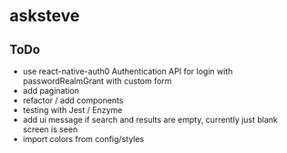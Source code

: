 # asksteve

## ToDo

- use react-native-auth0 Authentication API for login with passwordRealmGrant with custom form
- add pagination
- refactor / add components
- testing with Jest / Enzyme
- add ui message if search and results are empty, currently just blank screen is seen
- import colors from config/styles
